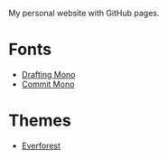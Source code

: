 My personal website with GitHub pages.

# Fonts

- [Drafting Mono](https://indestructibletype.com/Drafting/)
- [Commit Mono](https://commitmono.com)

# Themes

- [Everforest](https://github.com/sainnhe/everforest)